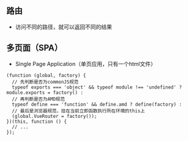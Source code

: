 ## 路由

- 访问不同的路径，就可以返回不同的结果

## 多页面（SPA）

- Single Page Application（单页应用，只有一个html文件）

```
(function (global, factory) {
  // 先判断是否为commonJS规范
  typeof exports === 'object' && typeof module !== 'undefined' ? module.exports = factory() :
  // 再判断是否为AMD规范
  typeof define === 'function' && define.amd ? define(factory) :
  // 最后是浏览器规范，挂在当前立即函数执行所在环境的this上
  (global.VueRouter = factory());
})(this, function () {
  // ...
});
```